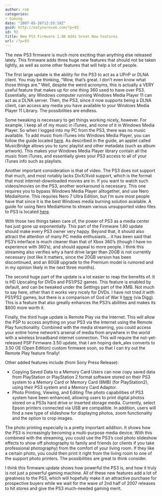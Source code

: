 ```yaml
---
author: rob
categories:
- Gaming
date: "2007-05-26T12:55:18Z"
guid: http://eatyourexam.com/?p=93
id: 93
title: New PS3 Firmware 1.80 Adds Great New Features
url: /?p=93
---
```

The new PS3 firmware is much more exciting than anything else released lately. This firmware adds three huge new features that should not be taken lightly, as well as some other features that will help a lot of people.

The first large update is the ability for the PS3 to act as a UPnP or DLNA client. You may be thinking, &#8220;Wow, that&#8217;s great. I don&#8217;t even know what those things are.&#8221; Well, despite the weird acronyms, this is actually a VERY useful feature that makes up for one thing 360 used to have over PS3. Essentially, any Windows computer running Windows Media Player 11 can act as a DLNA server. Then, the PS3, since it now supports being a DLNA client, can access any media you have available to your Windows Media Player 11 Library. The possibilities are endless.

Some tweaking is necessary to get things working nicely, however. For example, I keep all of my music in iTunes, and none of it in Windows Media Player. So when I logged into my PC from the PS3, there was no music available. To add music from iTunes into Windows Media Player, you can follow the guide located <a href="http://blogs.msdn.com/joemorel/archive/2006/06/20/639791.aspx" title="Using MusicBridge to Sync Windows Media Player with iTunes" target="_blank">here</a>. As described in the guide, an applet called MusicBridge allows you to sync playlist and other metadata (such as album artwork). This makes your Windows Media Player library contain all the music from iTunes, and essentially gives your PS3 access to all of your iTunes info such as playlists.

Another important consideration is that of video. The PS3 does not support that much, and most notably lacks DivX/Xvid support, which is the format that most internet-downloaded movies are in. If you want to watch such videos/movies on the PS3, another workaround is necessary. This one requires you to bypass Windows Media Player alltogether, and use Nero MediaHome. This requries Nero 7 Ultra Edition, but I&#8217;m sure most people have that since it is the best Windows media burning solution available. A guide for using Nero MediaHome to stream various unsupported video files to PS3 is located <a title="HOW TO: Setup Media Sharing w/ Nero MediaHome (Avi streaming supported)" target="_blank" href="http://boardsus.playstation.com/playstation/board/message?board.id=ps3media&#038;thread.id=45512">here</a>.

With those two things taken care of, the power of PS3 as a media center has just gone up exponentially. This part of the Firmware 1.80 update should make every PS3 owner very happy. Beyond that, it should also attract the attention of many PC media enthusiasts&#8230; it has been said that PS3&#8217;s interface is much cleaner than that of Xbox 360&#8217;s (though I have no experience with 360&#8217;s), and should appeal to more people. I think this streaming also verifies why a hard drive larger than 20GB is not currently necessary (not like it matters, since the 20GB version has been discontinued, and an 80GB upgrade to the Premium model is rumored and in my opinion likely in the next three months).

The second huge part of the update is a lot easier to reap the benefits of. It is HD Upscaling for DVDs and PS1/PS2 games. This feature is enabled by default, and can be tweaked under the Settings part of the XMB. Not much to say here, other than it works very nicely for DVDs. I have not tried it with PS1/PS2 games, but there is a comparison of God of War II <a title="God of War 2 480p vs 1080p (via Digg)" target="_blank" href="http://super.gameshot.net/ps3/zboard/zboard.php?id=ps3_snap&#038;no=867">here</a> (via Digg). This is a feature that also greatly enhances the PS3&#8217;s abilities and makes its $600 more worth it.

Finally, the third huge update is Remote Play via the Internet. This will allow the PSP to access anything on your PS3 via the Internet using the Remote Play functionality. Combined with the media streaming, you could access your entire home network&#8217;s arsenal of media from anywhere in the world with a wireless broadband internet connection. This will require the not-yet-released PSP Firmware 3.50 update, that I am hoping dark_alex converts to 3.50 OE (Open Edition) custom firmware soon, so that I can try out the Remote Play feature finally!

Other added features include (from Sony Press Release):

  * Copying Saved Data to a Memory Card Users can now copy saved data from PlayStation or PlayStation 2 format software stored on their PS3 system to a Memory Card or Memory Card (8MB) (for PlayStation2), using their PS3 system and a Memory Card Adaptor.
  * Photo Printing, Viewing, and Editing The photo capabilities of PS3 system have been enhanced, allowing users to print digital photos stored on a PS3s hard drive or inserted storage media. Currently, select Epson printers connected via USB are compatible. In addition, users will find a new type of slideshow for displaying photos, zoom functionality and the option to crop images.

The photo printing especially is a pretty important addition. It shows how the PS3 is increasingly becoming a multi-purpose media device. With this combined with the streaming, you could use the PS3&#8217;s cool photo slideshow effects to show off photography to family and friends (or clients if you take professional photography) from the comfort of your living room. If they like a certain photo, you could then print it right from the living room to one of the support photo printers. The possibilities are great to think consider.

I think this firmware update shows how powerful the PS3 is, and how it truly is not just a powerful gaming machine. All of these new features add a lot of greatness to the PS3, which will hopefully make it an attractive purchase for prospective buyers while we wait for the wave of 2nd half of 2007 releases to hit stores and give the PS3 much-needed gaming merit.